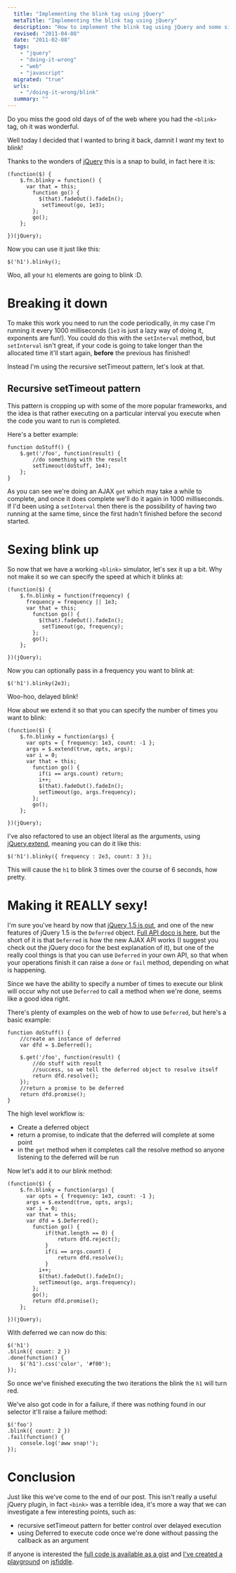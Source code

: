 ```yaml
---
  title: "Implementing the blink tag using jQuery"
  metaTitle: "Implementing the blink tag using jQuery"
  description: "How to implement the blink tag using jQuery and some silliness :P"
  revised: "2011-04-08"
  date: "2011-02-08"
  tags: 
    - "jquery"
    - "doing-it-wrong"
    - "web"
    - "javascript"
  migrated: "true"
  urls: 
    - "/doing-it-wrong/blink"
  summary: ""
---
```

Do you miss the good old days of of the web where you had the `<blink>` tag, oh it was wonderful.

Well today I decided that I wanted to bring it back, damnit I *want* my text to blink!

Thanks to the wonders of [jQuery][1] this is a snap to build, in fact here it is:

	(function($) {
		$.fn.blinky = function() {
		  var that = this;
			function go() {
			  $(that).fadeOut().fadeIn();
			   setTimeout(go, 1e3); 
			};
			go();
		};
			
	})(jQuery);

Now you can use it just like this:

	$('h1').blinky();

Woo, all your `h1` elements are going to blink :D.

# Breaking it down

To make this work you need to run the code periodically, in my case I'm running it every 1000 milliseconds (`1e3` is just a lazy way of doing it, exponents are fun!). You could do this with the `setInterval` method, but `setInterval` isn't great, if your code is going to take longer than the allocated time it'll start again, **before** the previous has finished!

Instead I'm using the recursive setTimeout pattern, let's look at that.

## Recursive setTimeout pattern

This pattern is cropping up with some of the more popular frameworks, and the idea is that rather executing on a particular interval you execute when the code you want to run is completed.

Here's a better example:

	function doStuff() {
		$.get('/foo', function(result) {
			//do something with the result
			setTimeout(doStuff, 1e4);
		};
	}

As you can see we're doing an AJAX `get` which may take a while to complete, and once it does complete we'll do it again in 1000 milliseconds. If I'd been using a `setInterval` then there is the possibility of having two running at the same time, since the first hadn't finished before the second started.

# Sexing blink up

So now that we have a working `<blink>` simulator, let's sex it up a bit. Why not make it so we can specify the speed at which it blinks at:

	(function($) {
		$.fn.blinky = function(frequency) {
		  frequency = frequency || 1e3;
		  var that = this;
			function go() {
			  $(that).fadeOut().fadeIn();
			   setTimeout(go, frequency); 
			};
			go();
		};
			
	})(jQuery);

Now you can optionally pass in a frequency you want to blink at:

	$('h1').blinky(2e3);

Woo-hoo, delayed blink!

How about we extend it so that you can specify the number of times you want to blink:

	(function($) {
		$.fn.blinky = function(args) {
		  var opts = { frequency: 1e3, count: -1 };
		  args = $.extend(true, opts, args);  
		  var i = 0;
		  var that = this;
			function go() {
			  if(i == args.count) return;
			  i++;
			  $(that).fadeOut().fadeIn();
			  setTimeout(go, args.frequency); 
			};
			go();
		};
			
	})(jQuery);

I've also refactored to use an object literal as the arguments, using [jQuery.extend][2], meaning you can do it like this:

	$('h1').blinky({ frequency : 2e3, count: 3 });

This will cause the `h1` to blink 3 times over the course of 6 seconds, how pretty.

# Making it REALLY sexy!

I'm sure you've heard by now that [jQuery 1.5 is out][3], and one of the new features of jQuery 1.5 is the `Deferred` object. [Full API doco is here][4], but the short of it is that `Deferred` is how the new AJAX API works (I suggest you check out the jQuery doco for the best explanation of it), but one of the really cool things is that you can use `Deferred` in your own API, so that when your operations finish it can raise a `done` or `fail` method, depending on what is happening.

Since we have the ability to specify a number of times to execute our blink will occur why not use `Deferred` to call a method when we're done, seems like a good idea right.

There's plenty of examples on the web of how to use `Deferred`, but here's a basic example:

	function doStuff() {
		//create an instance of deferred
		var dfd = $.Deferred();
		
		$.get('/foo', function(result) {
			//do stuff with result
			//success, so we tell the deferred object to resolve itself
			return dfd.resolve();
		});
		//return a promise to be deferred
		return dfd.promise();
	}

The high level workflow is:

 * Create a deferred object
 * return a promise, to indicate that the deferred will complete at some point
 * in the `get` method when it completes call the resolve method so anyone listening to the deferred will be run

Now let's add it to our blink method:

	(function($) {
		$.fn.blinky = function(args) {
		  var opts = { frequency: 1e3, count: -1 };
		  args = $.extend(true, opts, args);  
		  var i = 0;
		  var that = this;
		  var dfd = $.Deferred();
			function go() {
				if(that.length == 0) {
					return dfd.reject();    
				}
				if(i == args.count) {
					return dfd.resolve();
				}
			  i++;
			  $(that).fadeOut().fadeIn();
			  setTimeout(go, args.frequency); 
			};
			go();
			return dfd.promise();
		};
			
	})(jQuery);

With deferred we can now do this:

	$('h1')
	.blink({ count: 2 })
	.done(function() {
		$('h1').css('color', '#f00');
	});

So once we've finished executing the two iterations the blink the `h1` will turn red.

We've also got code in for a failure, if there was nothing found in our selector it'll raise a failure method:

	$('foo')
	.blink({ count: 2 })
	.fail(function() {
		console.log('aww snap!');
	});

# Conclusion

Just like this we've come to the end of our post. This isn't really a useful jQuery plugin, in fact `<bink>` was a terrible idea, it's more a way that we can investigate a few interesting points, such as:

 * recursive setTimeout pattern for better control over delayed execution
 * using Deferred to execute code once we're done without passing the callback as an argument

If anyone is interested the [full code is available as a gist][5] and [I've created a playground][6] on [jsfiddle][7].


  [1]: http://jquery.com
  [2]: http://api.jquery.com/jQuery.extend/
  [3]: http://blog.jquery.com/2011/01/31/jquery-15-released/
  [4]: http://api.jquery.com/category/deferred-object/
  [5]: https://gist.github.com/818234
  [6]: http://jsfiddle.net/slace/saB4q/
  [7]: http://jsfiddle.net/
